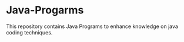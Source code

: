 # Java-Progarms
This repository contains Java Programs to enhance knowledge on java coding techniques.
